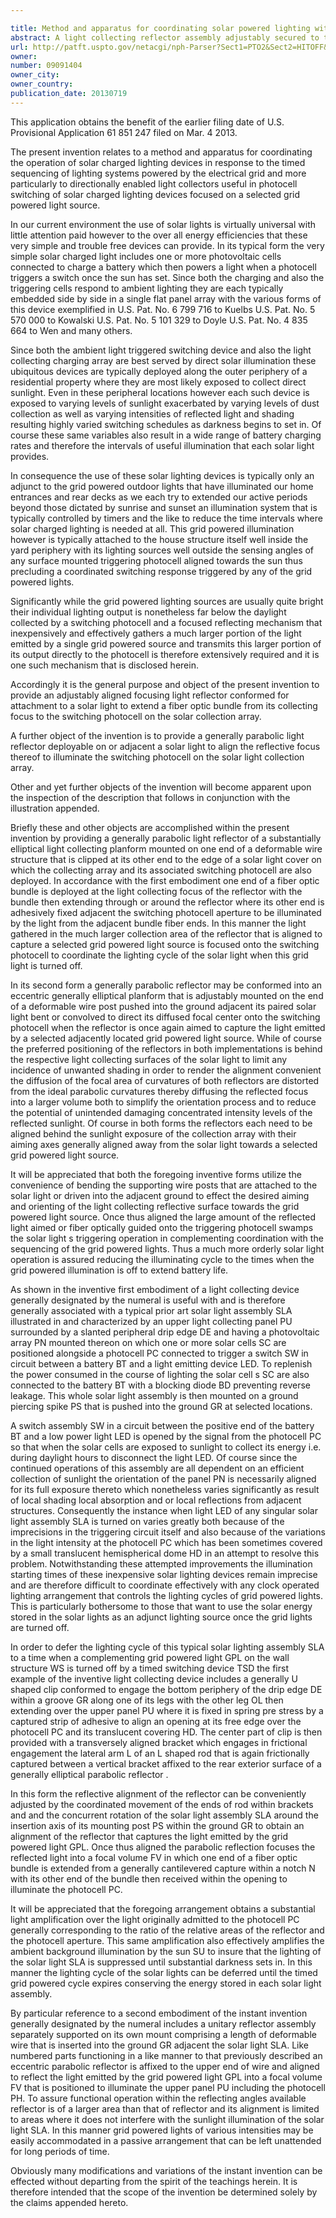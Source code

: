 ```yaml
---

title: Method and apparatus for coordinating solar powered lighting with grid powered lighting
abstract: A light collecting reflector assembly adjustably secured to the peripheral edge of a photovoltaic solar array useful to charge a storage battery connected to power a light upon the sensing an ambient light below a predetermined level for collecting sufficient light emitted by a selected grid powered light source and reflecting same to supplement said ambient light to said predetermined light level.
url: http://patft.uspto.gov/netacgi/nph-Parser?Sect1=PTO2&Sect2=HITOFF&p=1&u=%2Fnetahtml%2FPTO%2Fsearch-adv.htm&r=1&f=G&l=50&d=PALL&S1=09091404&OS=09091404&RS=09091404
owner: 
number: 09091404
owner_city: 
owner_country: 
publication_date: 20130719
---
```

This application obtains the benefit of the earlier filing date of U.S. Provisional Application 61 851 247 filed on Mar. 4 2013.

The present invention relates to a method and apparatus for coordinating the operation of solar charged lighting devices in response to the timed sequencing of lighting systems powered by the electrical grid and more particularly to directionally enabled light collectors useful in photocell switching of solar charged lighting devices focused on a selected grid powered light source.

In our current environment the use of solar lights is virtually universal with little attention paid however to the over all energy efficiencies that these very simple and trouble free devices can provide. In its typical form the very simple solar charged light includes one or more photovoltaic cells connected to charge a battery which then powers a light when a photocell triggers a switch once the sun has set. Since both the charging and also the triggering cells respond to ambient lighting they are each typically embedded side by side in a single flat panel array with the various forms of this device exemplified in U.S. Pat. No. 6 799 716 to Kuelbs U.S. Pat. No. 5 570 000 to Kowalski U.S. Pat. No. 5 101 329 to Doyle U.S. Pat. No. 4 835 664 to Wen and many others.

Since both the ambient light triggered switching device and also the light collecting charging array are best served by direct solar illumination these ubiquitous devices are typically deployed along the outer periphery of a residential property where they are most likely exposed to collect direct sunlight. Even in these peripheral locations however each such device is exposed to varying levels of sunlight exacerbated by varying levels of dust collection as well as varying intensities of reflected light and shading resulting highly varied switching schedules as darkness begins to set in. Of course these same variables also result in a wide range of battery charging rates and therefore the intervals of useful illumination that each solar light provides.

In consequence the use of these solar lighting devices is typically only an adjunct to the grid powered outdoor lights that have illuminated our home entrances and rear decks as we each try to extended our active periods beyond those dictated by sunrise and sunset an illumination system that is typically controlled by timers and the like to reduce the time intervals where solar charged lighting is needed at all. This grid powered illumination however is typically attached to the house structure itself well inside the yard periphery with its lighting sources well outside the sensing angles of any surface mounted triggering photocell aligned towards the sun thus precluding a coordinated switching response triggered by any of the grid powered lights.

Significantly while the grid powered lighting sources are usually quite bright their individual lighting output is nonetheless far below the daylight collected by a switching photocell and a focused reflecting mechanism that inexpensively and effectively gathers a much larger portion of the light emitted by a single grid powered source and transmits this larger portion of its output directly to the photocell is therefore extensively required and it is one such mechanism that is disclosed herein.

Accordingly it is the general purpose and object of the present invention to provide an adjustably aligned focusing light reflector conformed for attachment to a solar light to extend a fiber optic bundle from its collecting focus to the switching photocell on the solar collection array.

A further object of the invention is to provide a generally parabolic light reflector deployable on or adjacent a solar light to align the reflective focus thereof to illuminate the switching photocell on the solar light collection array.

Other and yet further objects of the invention will become apparent upon the inspection of the description that follows in conjunction with the illustration appended.

Briefly these and other objects are accomplished within the present invention by providing a generally parabolic light reflector of a substantially elliptical light collecting planform mounted on one end of a deformable wire structure that is clipped at its other end to the edge of a solar light cover on which the collecting array and its associated switching photocell are also deployed. In accordance with the first embodiment one end of a fiber optic bundle is deployed at the light collecting focus of the reflector with the bundle then extending through or around the reflector where its other end is adhesively fixed adjacent the switching photocell aperture to be illuminated by the light from the adjacent bundle fiber ends. In this manner the light gathered in the much larger collection area of the reflector that is aligned to capture a selected grid powered light source is focused onto the switching photocell to coordinate the lighting cycle of the solar light when this grid light is turned off.

In its second form a generally parabolic reflector may be conformed into an eccentric generally elliptical planform that is adjustably mounted on the end of a deformable wire post pushed into the ground adjacent its paired solar light bent or convolved to direct its diffused focal center onto the switching photocell when the reflector is once again aimed to capture the light emitted by a selected adjacently located grid powered light source. While of course the preferred positioning of the reflectors in both implementations is behind the respective light collecting surfaces of the solar light to limit any incidence of unwanted shading in order to render the alignment convenient the diffusion of the focal area of curvatures of both reflectors are distorted from the ideal parabolic curvatures thereby diffusing the reflected focus into a larger volume both to simplify the orientation process and to reduce the potential of unintended damaging concentrated intensity levels of the reflected sunlight. Of course in both forms the reflectors each need to be aligned behind the sunlight exposure of the collection array with their aiming axes generally aligned away from the solar light towards a selected grid powered light source.

It will be appreciated that both the foregoing inventive forms utilize the convenience of bending the supporting wire posts that are attached to the solar light or driven into the adjacent ground to effect the desired aiming and orienting of the light collecting reflective surface towards the grid powered light source. Once thus aligned the large amount of the reflected light aimed or fiber optically guided onto the triggering photocell swamps the solar light s triggering operation in complementing coordination with the sequencing of the grid powered lights. Thus a much more orderly solar light operation is assured reducing the illuminating cycle to the times when the grid powered illumination is off to extend battery life.

As shown in the inventive first embodiment of a light collecting device generally designated by the numeral is useful with and is therefore generally associated with a typical prior art solar light assembly SLA illustrated in and characterized by an upper light collecting panel PU surrounded by a slanted peripheral drip edge DE and having a photovoltaic array PN mounted thereon on which one or more solar cells SC are positioned alongside a photocell PC connected to trigger a switch SW in circuit between a battery BT and a light emitting device LED. To replenish the power consumed in the course of lighting the solar cell s SC are also connected to the battery BT with a blocking diode BD preventing reverse leakage. This whole solar light assembly is then mounted on a ground piercing spike PS that is pushed into the ground GR at selected locations.

A switch assembly SW in a circuit between the positive end of the battery BT and a low power light LED is opened by the signal from the photocell PC so that when the solar cells are exposed to sunlight to collect its energy i.e. during daylight hours to disconnect the light LED. Of course since the continued operations of this assembly are all dependent on an efficient collection of sunlight the orientation of the panel PN is necessarily aligned for its full exposure thereto which nonetheless varies significantly as result of local shading local absorption and or local reflections from adjacent structures. Consequently the instance when light LED of any singular solar light assembly SLA is turned on varies greatly both because of the imprecisions in the triggering circuit itself and also because of the variations in the light intensity at the photocell PC which has been sometimes covered by a small translucent hemispherical dome HD in an attempt to resolve this problem. Notwithstanding these attempted improvements the illumination starting times of these inexpensive solar lighting devices remain imprecise and are therefore difficult to coordinate effectively with any clock operated lighting arrangement that controls the lighting cycles of grid powered lights. This is particularly bothersome to those that want to use the solar energy stored in the solar lights as an adjunct lighting source once the grid lights are turned off.

In order to defer the lighting cycle of this typical solar lighting assembly SLA to a time when a complementing grid powered light GPL on the wall structure WS is turned off by a timed switching device TSD the first example of the inventive light collecting device includes a generally U shaped clip conformed to engage the bottom periphery of the drip edge DE within a groove GR along one of its legs with the other leg OL then extending over the upper panel PU where it is fixed in spring pre stress by a captured strip of adhesive to align an opening at its free edge over the photocell PC and its translucent covering HD. The center part of clip is then provided with a transversely aligned bracket which engages in frictional engagement the lateral arm L of an L shaped rod that is again frictionally captured between a vertical bracket affixed to the rear exterior surface of a generally elliptical parabolic reflector .

In this form the reflective alignment of the reflector can be conveniently adjusted by the coordinated movement of the ends of rod within brackets and and the concurrent rotation of the solar light assembly SLA around the insertion axis of its mounting post PS within the ground GR to obtain an alignment of the reflector that captures the light emitted by the grid powered light GPL. Once thus aligned the parabolic reflection focuses the reflected light into a focal volume FV in which one end of a fiber optic bundle is extended from a generally cantilevered capture within a notch N with its other end of the bundle then received within the opening to illuminate the photocell PC.

It will be appreciated that the foregoing arrangement obtains a substantial light amplification over the light originally admitted to the photocell PC generally corresponding to the ratio of the relative areas of the reflector and the photocell aperture. This same amplification also effectively amplifies the ambient background illumination by the sun SU to insure that the lighting of the solar light SLA is suppressed until substantial darkness sets in. In this manner the lighting cycle of the solar lights can be deferred until the timed grid powered cycle expires conserving the energy stored in each solar light assembly.

By particular reference to a second embodiment of the instant invention generally designated by the numeral includes a unitary reflector assembly separately supported on its own mount comprising a length of deformable wire that is inserted into the ground GR adjacent the solar light SLA. Like numbered parts functioning in a like manner to that previously described an eccentric parabolic reflector is affixed to the upper end of wire and aligned to reflect the light emitted by the grid powered light GPL into a focal volume FV that is positioned to illuminate the upper panel PU including the photocell PH. To assure functional operation within the reflecting angles available reflector is of a larger area than that of reflector and its alignment is limited to areas where it does not interfere with the sunlight illumination of the solar light SLA. In this manner grid powered lights of various intensities may be easily accommodated in a passive arrangement that can be left unattended for long periods of time.

Obviously many modifications and variations of the instant invention can be effected without departing from the spirit of the teachings herein. It is therefore intended that the scope of the invention be determined solely by the claims appended hereto.

